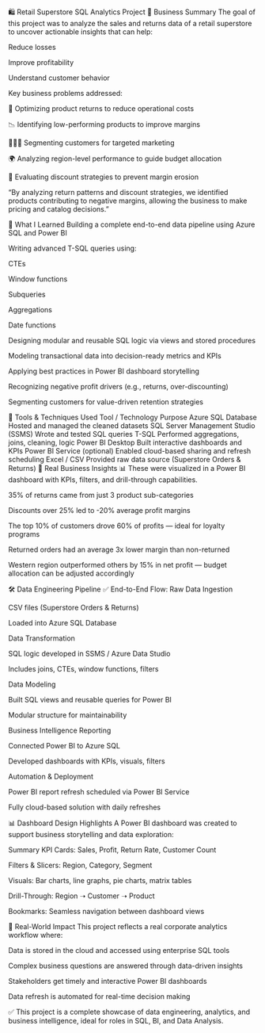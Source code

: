 🛍️ Retail Superstore SQL Analytics Project
📘 Business Summary
The goal of this project was to analyze the sales and returns data of a retail superstore to uncover actionable insights that can help:

Reduce losses

Improve profitability

Understand customer behavior

Key business problems addressed:

🔄 Optimizing product returns to reduce operational costs

📉 Identifying low-performing products to improve margins

🧑‍🤝‍🧑 Segmenting customers for targeted marketing

🌍 Analyzing region-level performance to guide budget allocation

💸 Evaluating discount strategies to prevent margin erosion

“By analyzing return patterns and discount strategies, we identified products contributing to negative margins, allowing the business to make pricing and catalog decisions.”

🧠 What I Learned
Building a complete end-to-end data pipeline using Azure SQL and Power BI

Writing advanced T-SQL queries using:

CTEs

Window functions

Subqueries

Aggregations

Date functions

Designing modular and reusable SQL logic via views and stored procedures

Modeling transactional data into decision-ready metrics and KPIs

Applying best practices in Power BI dashboard storytelling

Recognizing negative profit drivers (e.g., returns, over-discounting)

Segmenting customers for value-driven retention strategies

🔧 Tools & Techniques Used
Tool / Technology	Purpose
Azure SQL Database	Hosted and managed the cleaned datasets
SQL Server Management Studio (SSMS)	Wrote and tested SQL queries
T-SQL	Performed aggregations, joins, cleaning, logic
Power BI Desktop	Built interactive dashboards and KPIs
Power BI Service (optional)	Enabled cloud-based sharing and refresh scheduling
Excel / CSV	Provided raw data source (Superstore Orders & Returns)
🧪 Real Business Insights
📊 These were visualized in a Power BI dashboard with KPIs, filters, and drill-through capabilities.

35% of returns came from just 3 product sub-categories

Discounts over 25% led to -20% average profit margins

The top 10% of customers drove 60% of profits — ideal for loyalty programs

Returned orders had an average 3x lower margin than non-returned

Western region outperformed others by 15% in net profit — budget allocation can be adjusted accordingly

🛠️ Data Engineering Pipeline
✅ End-to-End Flow:
Raw Data Ingestion

CSV files (Superstore Orders & Returns)

Loaded into Azure SQL Database

Data Transformation

SQL logic developed in SSMS / Azure Data Studio

Includes joins, CTEs, window functions, filters

Data Modeling

Built SQL views and reusable queries for Power BI

Modular structure for maintainability

Business Intelligence Reporting

Connected Power BI to Azure SQL

Developed dashboards with KPIs, visuals, filters

Automation & Deployment

Power BI report refresh scheduled via Power BI Service

Fully cloud-based solution with daily refreshes

📊 Dashboard Design Highlights
A Power BI dashboard was created to support business storytelling and data exploration:

Summary KPI Cards: Sales, Profit, Return Rate, Customer Count

Filters & Slicers: Region, Category, Segment

Visuals: Bar charts, line graphs, pie charts, matrix tables

Drill-Through: Region ➝ Customer ➝ Product

Bookmarks: Seamless navigation between dashboard views

🚀 Real-World Impact
This project reflects a real corporate analytics workflow where:

Data is stored in the cloud and accessed using enterprise SQL tools

Complex business questions are answered through data-driven insights

Stakeholders get timely and interactive Power BI dashboards

Data refresh is automated for real-time decision making

✅ This project is a complete showcase of data engineering, analytics, and business intelligence, ideal for roles in SQL, BI, and Data Analysis.
